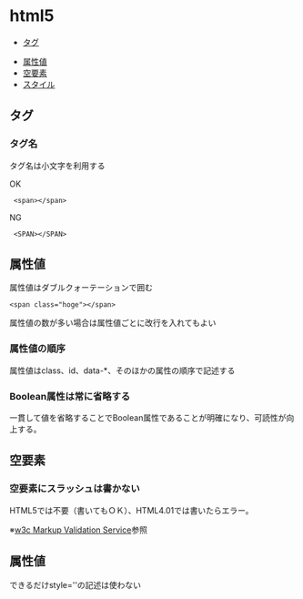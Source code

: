 ﻿html5
=

- [タグ](#tag)
* [属性値](#attribute)
* [空要素](#empty)
* [スタイル](#style)

<a id="tag">タグ</a>
---

### タグ名

タグ名は小文字を利用する

OK

     <span></span>

NG

     <SPAN></SPAN>




<a id="attribute">属性値</a>
-----

属性値はダブルクォーテーションで囲む

    <span class="hoge"></span>

属性値の数が多い場合は属性値ごとに改行を入れてもよい

### 属性値の順序
属性値はclass、id、data-*、そのほかの属性の順序で記述する

### Boolean属性は常に省略する
一貫して値を省略することでBoolean属性であることが明確になり、可読性が向上する。



<a id="empty">空要素</a>
---
### 空要素にスラッシュは書かない
HTML5では不要（書いてもＯＫ）、HTML4.01では書いたらエラー。

※[w3c Markup Validation Service](http://validator.w3.org/check)参照


<a id="attribute">属性値</a>
-----

できるだけstyle=''の記述は使わない

